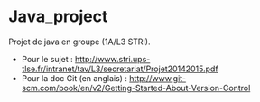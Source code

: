 # Java_project
Projet de java en groupe (1A/L3 STRI).

* Pour le sujet : http://www.stri.ups-tlse.fr/intranet/tav/L3/secretariat/Projet20142015.pdf
* Pour la doc Git (en anglais) : http://www.git-scm.com/book/en/v2/Getting-Started-About-Version-Control
